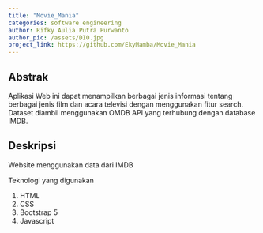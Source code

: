 ```yaml
---
title: "Movie_Mania"
categories: software engineering 
author: Rifky Aulia Putra Purwanto
author_pic: /assets/DIO.jpg 
project_link: https://github.com/EkyMamba/Movie_Mania
---
```


## Abstrak
Aplikasi Web ini dapat menampilkan berbagai jenis informasi tentang berbagai jenis film dan acara televisi dengan menggunakan fitur search.
Dataset diambil menggunakan OMDB API yang terhubung dengan database IMDB.

## Deskripsi
Website menggunakan data dari IMDB

Teknologi yang digunakan
1. HTML
2. CSS
3. Bootstrap 5
4. Javascript
